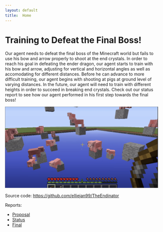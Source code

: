 ```yaml
---
layout: default
title:  Home
---
```


# Training to Defeat the Final Boss!

Our agent needs to defeat the final boss of the Minecraft world but fails to use his bow and arrow properly to shoot at the end crystals. 
In order to reach his goal in defeating the ender dragon, our agent starts to train with his bow and arrow, adjusting for vertical and horizontal angles 
as well as accomodating for different distances. Before he can advance to more difficult training, our agent begins with shooting at pigs at ground level 
of varying distances. In the future, our agent will need to train with different heights in order to succeed in breaking end crystals. Check out our status 
report to see how our agent performed in his first step towards the final boss!

![](image.png)

Source code: https://github.com/elliejan99/TheEndinator

Reports:

- [Proposal](proposal.html)
- [Status](status.html)
- [Final](final.html)
